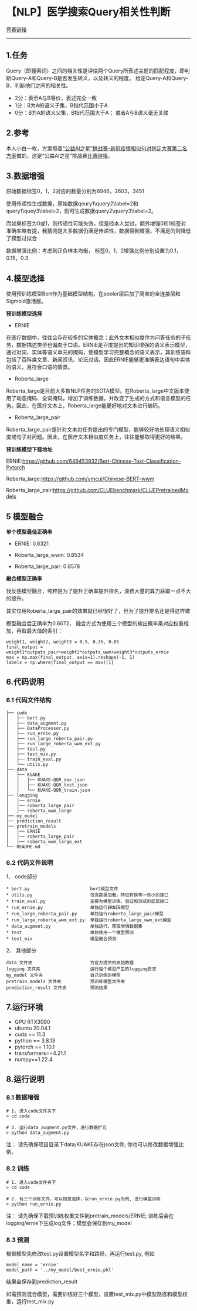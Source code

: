 # 【NLP】医学搜索Query相关性判断

[竞赛链接](https://tianchi.aliyun.com/competition/entrance/532001/introduction)

------

## 1.任务
Query（即搜索词）之间的相关性是评估两个Query所表述主题的匹配程度，即判断Query-A和Query-B是否发生转义，以及转义的程度。
给定Query-A和Query-B，判断他们之间的相关性。
- 2分：表示A与B等价，表述完全一致
- 1分：B为A的语义子集，B指代范围小于A
- 0分：B为A的语义父集，B指代范围大于A； 或者A与B语义毫无关联

## 2.参考

本人小白一枚，方案照着[“公益AI之星”挑战赛-新冠疫情相似句对判定大赛第二名方案](https://github.com/thunderboom/text_similarity)做的，这是“公益AI之星”挑战赛[比赛链接](https://tianchi.aliyun.com/competition/entrance/231776/introduction)。

## 3.数据增强

原始数据标签0，1，2对应的数量分别为8946，2603，3451

使用传递性生成数据，原始数据qeury1\query2\label=2和query1\quey3\label=2，则可生成数据query2\query3\label=2。

而如果标签为0或1，则传递性可能失效，但是经本人尝试，额外增强0和1标签对准确率略有提，我猜测是大多数据仍满足传递性，数据得到增强，不满足的则降低了模型过拟合

数据增强比例：考虑到正负样本均衡， 标签0，1，2增强比例分别设置为0.1，0.15，0.3


## 4.模型选择

使用预训练模型Bert作为基础模型结构，在pooler层后加了简单的全连接层和Sigmoid激活层。

**预训练模型选择**

- ERNIE

在医疗数据中，往往会存在较多的实体概念；此外文本相似度作为问答任务的子任务，数据描述类型也偏向于口语。ERNIE是百度提出的知识增强的语义表示模型，通过对词、实体等语义单元的掩码，使模型学习完整概念的语义表示，其训练语料包括了百科类文章、新闻资讯、论坛对话。因此ERNIE能够更准确表达语句中实体的语义，且符合口语的情景。

- Roberta_large

Roberta_large是目前大多数NLP任务的SOTA模型。在Roberta_large中文版本使用了动态掩码、全词掩码，增加了训练数据，并改变了生成的方式和语言模型的任务。因此，在医疗文本上，Roberta_large能更好地对文本进行编码。

- Roberta_large_pair

Roberta_large_pair是针对文本对任务提出的专门模型，能够较好地处理语义相似度或句子对问题。因此，在医疗文本相似度任务上，往往能够取得更好的结果。

**预训练模型下载地址**

ERNIE:https://github.com/649453932/Bert-Chinese-Text-Classification-Pytorch

Roberta_large:https://github.com/ymcui/Chinese-BERT-wwm

Roberta_large_pair:https://github.com/CLUEbenchmark/CLUEPretrainedModels

## 5 模型融合

**单个模型最佳正确率**

- ERNIE: 0.8321

- Roberta_large_wwm: 0.8534

- Roberta_large_pair: 0.8578

**融合模型正确率**

我反感模型融合，纯粹是为了提升正确率提升排名，浪费大量的算力获取一点不大的提升。

其实仅用Roberta_large_pair的效果就已经很好了，但为了提升排名还是得这样做

模型融合后正确率为0.8672， 融合方式为使用三个模型的输出概率乘对应权重相加，再取最大值的索引：

```
weight1, weight2, weight3 = 0.5, 0.35, 0.05
final_output = weight1*outputs_pair+weight2*outputs_wwm+weight3*outputs_ernie
max = np.max(final_output, axis=1).reshape(-1, 1)
labels = np.where(final_output == max)[1]  
```

## 6.代码说明

### 6.1 代码文件结构
```
├── code
│   ├── bert.py
│   ├── data_augment.py
│   ├── DataProcessor.py
│   ├── run_ernie.py
│   ├── run_large_roberta_pair.py
│   ├── run_large_roberta_wwm_ext.py
│   ├── test.py
│   ├── test_mix.py
│   ├── train_eval.py
│   └── utils.py
├── data
│   ├── KUAKE
│   │   ├── KUAKE-QQR_dev.json
│   │   ├── KUAKE-QQR_test.json
│   │   └── KUAKE-QQR_train.json
├── longging
│   │── ernie
│   │── roberta_large_pair
│   │── roberta_wwm_large
├── my_model
├── prediction_result
├── pretrain_models
│   │── ERNIE
│   │── roberta_large_pair
│   │── roberta_wwm_large_ext
└── README.md
```

### 6.2 代码文件说明

1、 code部分  
``` 
* bert.py                       bert模型文件   
* utils.py                      包含数据加载，特征转换等一些小的接口   
* train_eval.py                 主要为模型训练、验证和测试的底层接口  
* run_ernie.py                  单独运行ERNIE模型
* run_large_roberta_pair.py     单独运行roberta_large_pair模型
* run_large_roberta_wwm_ext.py  单独运行roberta_large_wwm_ext模型  
* data_augment.py               单独运行，获取增强数据集
* test                          单独使用一个模型预测
* test_mix                      模型融合预测
```

2、 其他部分  
```
data 文件夹                      为官方提供的原始数据
logging 文件夹                   运行每个模型产生的logging日志
my_model 文件夹                  自己训练的模型
pretrain_models 文件夹           预训练模型文件夹
prediction_result 文件夹         预测结果
```

## 7.运行环境

* GPU RTX3090
* ubuntu 20.04.1
* cuda == 11.3
* python == 3.8.13 
* pytorch == 1.10.1 
* transformers==4.21.1   
* numpy==1.22.4

## 8.运行说明

### 8.1 数据增强
```
# 1. 进入code文件夹下
> cd code

# 2. 运行data_augment.py文件，进行数据扩充
> python data_augment.py
```
注： 请先确保项目目录下data/KUAKE存在json文件; 你也可以修改数据增强比例。

### 8.2 训练
```
# 1. 进入code文件夹下
> cd code

# 2. 有三个训练文件，可以随意选择，以run_ernie.py为例, 进行模型训练
> python run_ernie.py
```
注： 请先确保下载预训练权重文件到pretrain_models/ERNIE; 训练后会在logging/ernie下生成log文件；模型会保存到my_model

### 8.3 预测

根据模型先修改test.py设置模型名字和路径，再运行test.py, 例如
```
model_name = 'ernie'
model_path = '../my_model/best_ernie.pkl'
```
结果会保存到prediction_result

如需预测混合模型，需要训练好三个模型，设置test_mix.py中模型路径和模型权重，运行test_mix.py

